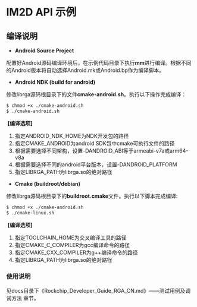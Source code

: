 # IM2D API 示例

## 编译说明

* **Android Source Project**

配置好Android源码编译环境后，在示例代码目录下执行**mm**进行编译。根据不同的Android版本将自动选择Android.mk或Android.bp作为编译脚本。

* **Android NDK (build for android)**

修改librga源码根目录下的文件**cmake-android.sh**。执行以下操作完成编译：

```bash
$ chmod +x ./cmake-android.sh
$ ./cmake-android.sh
```

​    **[编译选项]**

1. 指定ANDROID_NDK_HOME为NDK开发包的路径
2. 指定CMAKE_ANDROID为android SDK包中cmake可执行文件的路径
3. 根据需要选择不同架构，设置-DANDROID_ABI等于armeabi-v7a或arm64-v8a
4. 根据需要选择不同的android平台版本，设置-DANDROID_PLATFORM
4. 指定LIBRGA_PATH为librga.so的绝对路径

* **Cmake (buildroot/debian)**

修改librga源码根目录下的**buildroot.cmake**文件。执行以下脚本完成编译:

```bash
$ chmod +x ./cmake-android.sh
$ ./cmake-linux.sh
```

​    **[编译选项]**

1. 指定TOOLCHAIN_HOME为交叉编译工具的路径
2. 指定CMAKE_C_COMPILER为gcc编译命令的路径
3. 指定CMAKE_CXX_COMPILER为g++编译命令的路径
4. 指定LIBRGA_PATH为librga.so的绝对路径

### 使用说明


见docs目录下《Rockchip_Developer_Guide_RGA_CN.md》——测试用例及调试方法 章节。
